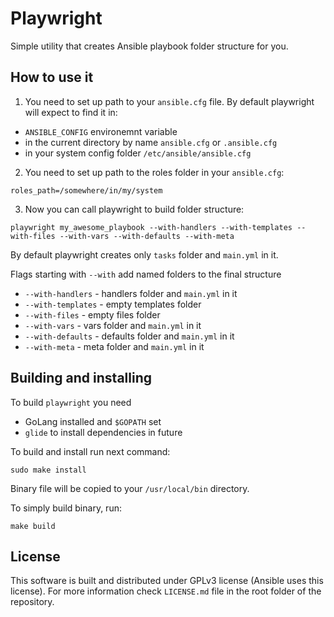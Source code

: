 # Playwright

Simple utility that creates Ansible playbook folder structure for you.

## How to use it

1. You need to set up path to your `ansible.cfg` file.
By default playwright will expect to find it in:
- `ANSIBLE_CONFIG` environemnt variable
- in the current directory by name `ansible.cfg` or `.ansible.cfg`
- in your system config folder `/etc/ansible/ansible.cfg`

2. You need to set up path to the roles folder in your `ansible.cfg`:

```
roles_path=/somewhere/in/my/system
```

3. Now you can call playwright to build folder structure:

```
playwright my_awesome_playbook --with-handlers --with-templates --with-files --with-vars --with-defaults --with-meta
```

By default playwright creates only `tasks` folder and `main.yml` in it.

Flags starting with `--with` add named folders to the final structure

- `--with-handlers` - handlers folder and `main.yml` in it
- `--with-templates` - empty templates folder
- `--with-files` - empty files folder
- `--with-vars` - vars folder and `main.yml` in it
- `--with-defaults` - defaults folder and `main.yml` in it
- `--with-meta` - meta folder and `main.yml` in it

## Building and installing

To build `playwright` you need

- GoLang installed and `$GOPATH` set
- `glide` to install dependencies in future

To build and install run next command:

```
sudo make install
```

Binary file will be copied to your `/usr/local/bin` directory.

To simply build binary, run:

```
make build
```

## License

This software is built and distributed under GPLv3 license (Ansible uses this license).
For more information check `LICENSE.md` file in the root folder of the repository.
